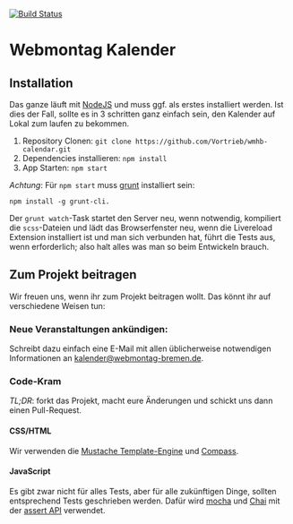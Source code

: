 [![Build Status](https://travis-ci.org/Vortrieb/wmhb-calendar.png?branch=master)](https://travis-ci.org/Vortrieb/wmhb-calendar)

# Webmontag Kalender

## Installation

Das ganze läuft mit [NodeJS]( http://nodejs.org/) und muss ggf. als erstes
installiert werden. Ist dies der Fall, sollte es in 3 schritten ganz einfach
sein, den Kalender auf Lokal zum laufen zu bekommen.

1. Repository Clonen: `git clone https://github.com/Vortrieb/wmhb-calendar.git`
2. Dependencies installieren: `npm install`
3. App Starten: `npm start`

*Achtung*: Für `npm start` muss [grunt](http://gruntjs.com) installiert sein:

	npm install -g grunt-cli. 

Der `grunt watch`-Task startet den Server neu, wenn notwendig, kompiliert die
`scss`-Dateien und lädt das Browserfenster neu, wenn die Livereload Extension
installiert ist und man sich verbunden hat, führt die Tests aus, wenn
erforderlich; also halt alles was man so beim Entwickeln brauch.

## Zum Projekt beitragen

Wir freuen uns, wenn ihr zum Projekt beitragen wollt. Das könnt ihr auf
verschiedene Weisen tun:

### Neue Veranstaltungen ankündigen:

Schreibt dazu einfach eine E-Mail mit allen üblicherweise notwendigen
Informationen an [kalender@webmontag-bremen.de](mailto:kalender@webmontag-bremen.de).

### Code-Kram

*TL;DR*: forkt das Projekt, macht eure Änderungen und schickt uns dann einen
Pull-Request.

#### CSS/HTML

Wir verwenden die [Mustache Template-Engine](http://mustache.github.io/)
und [Compass](http://compass-style.org).

#### JavaScript

Es gibt zwar nicht für alles Tests, aber für alle zukünftigen Dinge, sollten
entsprechend Tests geschrieben werden. Dafür wird [mocha](visionmedia.github.io/mocha/)
und [Chai](http://chaijs.com/) mit der [assert API](http://chaijs.com/api/assert/) verwendet.
